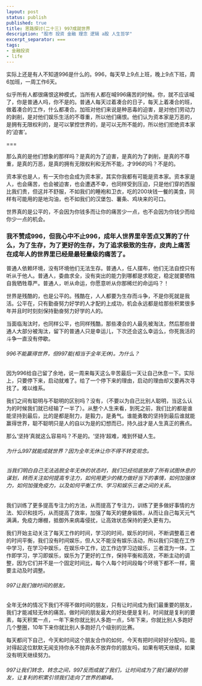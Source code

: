 ```yaml
---
layout: post
status: publish
published: true
title: 思路探讨(二十三) 997成就世界
description: "股市 投资 金融 理念 逻辑 a股 人生哲学"
excerpt_separator: ===
tags:
- 金融投资
- life
---
```


实际上还是有人不知道996是什么的。996，每天早上9点上班，晚上9点下班，周6加班，一周工作6天。

似乎所有人都很痛恨这种模式，当所有人都在喊996痛苦的时候。你，就不应该喊了，你是普通人吗，你不是的。普通人每天过着凑合的日子，每天上着凑合的班，做着凑合的工作，什么都凑合。加班对他们来说是种恶毒的迫害，是对他们劳动力的剥削，是对他们娱乐生活的不尊重，所以他们痛恨。他们认为资本家是万恶的，是拥有无限权利的，是可以掌控世界的，是可以无所不能的，所以他们拒绝资本家的‘迫害’。

===

那么真的是他们想象的那样吗？是真的为了迫害，是真的为了剥削，是真的不尊重，是真的万恶，是真的拥有无限权利和无所不能，才996的吗？不是的。

资本家也是人，有一天你也会成为资本家，其实你我都有可能是资本家。资本家是人，也会痛苦，也会被迫害，也会遭遇不幸，也同样受到压迫，只是他们穿的西服比我们贵，但这并不舒服，不如我们的睡袍和卫衣，吃的200块钱一餐的美食，同样有可能用的是地沟油，也不如我们的汉堡包、薯条、鸡块来的可口。

世界真的是公平的，不会因为你钱多而让你的痛苦少一点，也不会因为你钱少而给你少一点的机会。

### 我不赞成996，但我心中不止996，成年人世界里辛苦点又算的了什么，为了生存，为了更好的生存，为了追求极致的生存，皮肉上痛苦在成年人的世界里已经是最轻量级的痛苦了。

普通人依赖环境，没有环境他们无法生存。普通人，任人摆布，他们无法自控只有听从于他人。普通人，委曲求全，没有突出的能力到哪都是求稳定，稳定就要牺牲自我牺牲尊严。普通人，听从命运，你愿意听从你那稀烂的命运吗？！

世界是残酷的，也是公平的。残酷在，人人都要为生存而斗争，不是你死就是我活。公平在，只有勤奋努力好学的人才配的上成功，机会永远都是给那些积累很多年并且时时刻刻保持勤奋努力好学的人的。

当面临淘汰时，也同样公平，也同样残酷，那些凑合的人最先被淘汰，然后那些普通人大部分被淘汰，留下的普通人只是幸运儿，下次还会这么幸运么，你死我活的斗争一直没有停歇。

###### 996不能赢得世界，但997能(相当于全年无休)。为什么？

因为996给自己留了余地，说一周来每天这么辛苦最后一天让自己休息一下。实际上，只要停下来，启动就难了。给了一个停下来的理由，启动的理由却又要再次寻找了。难以维系。

我们之间有聪明与不聪明的区别吗？没有，（不要以为自己比别人聪明，当这么认为的时候我们就已经输了一半了）。从整个人生来看，到死之前，我们比的都是谁能坚持到最后，比的是都是耐力，是毅力，是勇气。谁能勇敢的坚持到最后谁就能赢得世界，聪不聪明只是人的自以为是的幻想而已，持久战才是人生真正的赛点。

那么‘坚持’真就这么容易吗？不是的。‘坚持‘超难，难到怀疑人生。

###### 为什么997就能成就世界？因为全年无休让你不得不转变观念。

###### 当我们明白自己无法逃脱全年无休的状态时，我们已经彻底放弃了所有试图休息的谋划，转而关注如何提高专注力，如何用更少的精力做好当下的事情，如何加强体力，如何加强免疫力，以及如何平衡工作、学习和娱乐三者之间的关系。

我们训练了更多提高专注力的方法，从而提高了专注力，训练了更多做好事情的方法、知识和技巧，从而提高了效率，加强了每天的健身锻炼，从而让自己每天元气满满，免疫力爆棚，抵御外来病毒侵扰，让高效状态保持的更久更有力。

我们开始主动关注了每天工作的时间，学习的时间，娱乐的时间，不断调整着三者的时间平衡，我们没有时间娱乐，但人又不能没有娱乐活动，所以我们只能在工作中学习，在学习中娱乐，在娱乐中工作，边工作边学习边娱乐，三者混为一体，工作即学习，学习即娱乐，娱乐为了更好的工作，保持平衡和高效，不断主动的调整，因为它们并不是一个固定时间比，每个人每个时间段每个环境下都不一样，需要主动及时调整。

###### 997让我们做时间的朋友。

全年无休的情况下我们不得不做时间的朋友，只有让时间成为我们最重要的朋友，我们才能减轻无休的痛苦。做时间的朋友最大的好处便是复利，时间就是复利的要素，每天积累一点，一年下来你就比别人多跑一点，5年下来，你就比别人多跑好几个整圈，10年下来你就比别人多跑好几个级别的比赛。

每天都问下自己，今天和时间这个朋友合作的如何，今天有把时间好好分配吗，能对得起这位默默无闻支持你永不抛弃永不放弃你的朋友吗，如果有明天继续，如果没有明天继续努力。

###### 997让我们转念，转念之间，997反而成就了我们，让时间成为了我们最好的朋友，让复利的积累引领我们走向了世界的巅峰。
